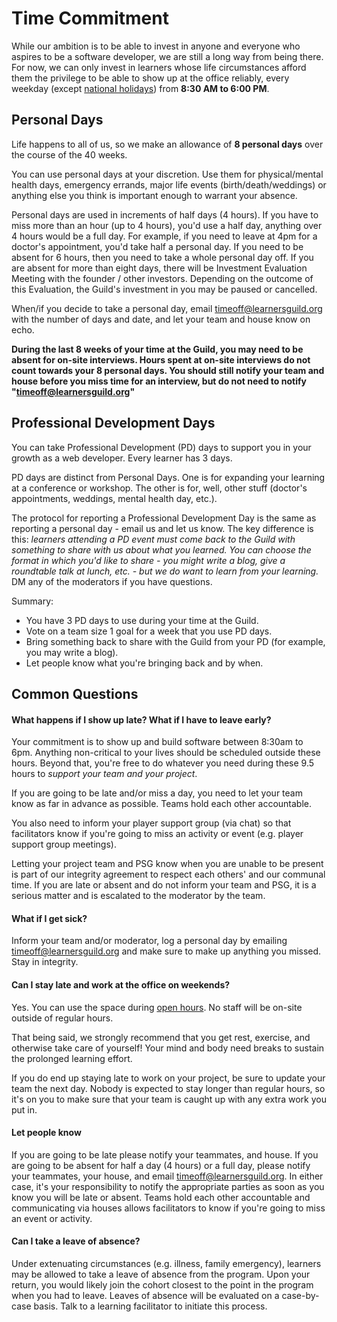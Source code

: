 # Time Commitment

While our ambition is to be able to invest in anyone and everyone who aspires to be a software developer, we are still a long way from being there. For now, we can only invest in learners whose life circumstances afford them the privilege to be able to show up at the office reliably, every weekday \(except [national holidays](../General/Holiday_List.md)\) from **8:30 AM to 6:00 PM**.

## Personal Days

Life happens to all of us, so we make an allowance of **8 personal days** over the course of the 40 weeks.

You can use personal days at your discretion. Use them for physical/mental health days, emergency errands, major life events \(birth/death/weddings\) or anything else you think is important enough to warrant your absence.

Personal days are used in increments of half days \(4 hours\). If you have to miss more than an hour \(up to 4 hours\), you'd use a half day, anything over 4 hours would be a full day. For example, if you need to leave at 4pm for a doctor's appointment, you'd take half a personal day. If you need to be absent for 6 hours, then you need to take a whole personal day off. If you are absent for more than eight days, there will be Investment Evaluation Meeting with the founder / other investors. Depending on the outcome of this Evaluation, the Guild's investment in you may be paused or cancelled.

When/if you decide to take a personal day, email [timeoff@learnersguild.org][email-timeoff] with the number of days and date, and let your team and house know on echo.

**During the last 8 weeks of your time at the Guild, you may need to be absent for on-site interviews. Hours spent at on-site interviews do not count towards your 8 personal days. You should still notify your team and house before you miss time for an interview, but do not need to notify "[timeoff@learnersguild.org][email-timeoff]"**

## Professional Development Days

You can take Professional Development (PD) days to support you in your growth as a web developer. Every learner has 3 days.

PD days are distinct from Personal Days. One is for expanding your learning at a conference or workshop. The other is for, well, other stuff (doctor's appointments, weddings, mental health day, etc.).

The protocol for reporting a Professional Development Day is the same as reporting a personal day - email us and let us know. The key difference is this: _learners attending a PD event must come back to the Guild with something to share with us about what you learned. You can choose the format in which you'd like to share - you might write a blog, give a roundtable talk at lunch, etc. - but we do want to learn from your learning._ DM any of the moderators if you have questions.

Summary:

- You have 3 PD days to use during your time at the Guild.
- Vote on a team size 1 goal for a week that you use PD days.
- Bring something back to share with the Guild from your PD (for example, you may write a blog).
- Let people know what you're bringing back and by when.

## Common Questions

#### What happens if I show up late? What if I have to leave early?

Your commitment is to show up and build software between 8:30am to 6pm. Anything non-critical to your lives should be scheduled outside these hours. Beyond that, you're free to do whatever you need during these 9.5 hours to _support your team and your project_.

If you are going to be late and/or miss a day, you need to let your team know as far in advance as possible. Teams hold each other accountable.

You also need to inform your player support group \(via chat\) so that facilitators know if you're going to miss an activity or event \(e.g. player support group meetings\).

Letting your project team and PSG know when you are unable to be present is part of our integrity agreement to respect each others' and our communal time. If you are late or absent and do not inform your team and PSG, it is a serious matter and is escalated to the moderator by the team.

#### What if I get sick?

Inform your team and/or moderator, log a personal day by emailing [timeoff@learnersguild.org][email-timeoff] and make sure to make up anything you missed. Stay in integrity.

#### Can I stay late and work at the office on weekends?

Yes. You can use the space during [open hours](../Oakland_Building.md#hours). No staff will be on-site outside of regular hours.

That being said, we strongly recommend that you get rest, exercise, and otherwise take care of yourself! Your mind and body need breaks to sustain the prolonged learning effort.

If you do end up staying late to work on your project, be sure to update your team the next day. Nobody is expected to stay longer than regular hours, so it's on you to make sure that your team is caught up with any extra work you put in.

#### Let people know

If you are going to be late please notify your teammates, and house. If you are going to be absent for half a day \(4 hours\) or a full day, please notify your teammates, your house, and email [timeoff@learnersguild.org][email-timeoff]. In either case, it's your responsibility to notify the appropriate parties as soon as you know you will be late or absent. Teams hold each other accountable and communicating via houses allows facilitators to know if you're going to miss an event or activity.

#### Can I take a leave of absence?

Under extenuating circumstances \(e.g. illness, family emergency\), learners may be allowed to take a leave of absence from the program. Upon your return, you would likely join the cohort closest to the point in the program when you had to leave. Leaves of absence will be evaluated on a case-by-case basis. Talk to a learning facilitator to initiate this process.

[email-timeoff]: mailto:timeoff@learnersguild.org
